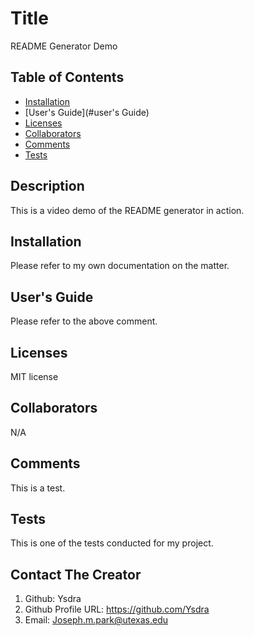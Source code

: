 

# Title

README Generator Demo

## Table of Contents 
* [Installation](#installation)
​
* [User's Guide](#user's Guide)
​
* [Licenses](#licenses)
​
* [Collaborators](#collaborators)
​
* [Comments](#comments)
​
* [Tests](#tests)

## Description

This is a video demo of the README generator in action.

## Installation

Please refer to my own documentation on the matter.

## User's Guide

Please refer to the above comment.

## Licenses 

MIT license

## Collaborators

N/A

## Comments

This is a test.

## Tests 

This is one of the tests conducted for my project.

## Contact The Creator 

1. Github: Ysdra
1. Github Profile URL: https://github.com/Ysdra
1. Email: Joseph.m.park@utexas.edu